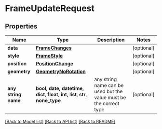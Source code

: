 # FrameUpdateRequest


## Properties
Name | Type | Description | Notes
------------ | ------------- | ------------- | -------------
**data** | [**FrameChanges**](FrameChanges.md) |  | [optional] 
**style** | [**FrameStyle**](FrameStyle.md) |  | [optional] 
**position** | [**PositionChange**](PositionChange.md) |  | [optional] 
**geometry** | [**GeometryNoRotation**](GeometryNoRotation.md) |  | [optional] 
**any string name** | **bool, date, datetime, dict, float, int, list, str, none_type** | any string name can be used but the value must be the correct type | [optional]

[[Back to Model list]](../README.md#documentation-for-models) [[Back to API list]](../README.md#documentation-for-api-endpoints) [[Back to README]](../README.md)


